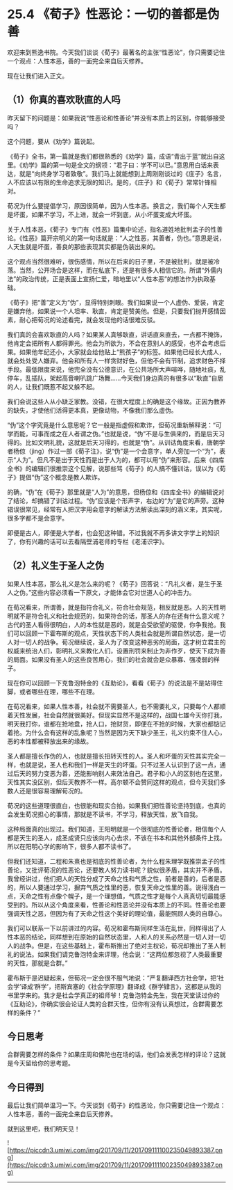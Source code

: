 # 25.4 《荀子》性恶论：一切的善都是伪善

欢迎来到熊逸书院。今天我们谈谈《荀子》最著名的主张“性恶论”，你只需要记住一个观点：人性本恶，善的一面完全来自后天修养。

现在让我们进入正文。

## （1）你真的喜欢耿直的人吗

昨天留下的问题是：如果我说“性恶论和性善论”并没有本质上的区别，你能够接受吗？

这个问题，要从《劝学》篇说起。

《荀子》全书，第一篇就是我们都很熟悉的《劝学》篇，成语“青出于蓝”就出自这里。《劝学》篇的第一句是全文的纲领：“君子曰：学不可以已。”意思用白话来表达，就是“向终身学习者致敬”。我们马上就能想到上周刚刚谈过的《庄子》名言，人不应该以有限的生命追求无限的知识。是的，《庄子》和《荀子》常常针锋相对。

荀况为什么要提倡学习，原因很简单，因为人性本恶。换言之，我们每个人天生都是坏蛋，如果不学习，不上进，就会一坏到底，从小坏蛋变成大坏蛋。

关于人性本恶，《荀子》专门有《性恶》篇集中论述，指名道姓地批判孟子的性善论。《性恶》篇开宗明义的第一句话就是：“人之性恶，其善者，伪也。”意思是说，人天生就是坏蛋，善良的那些表现其实都是伪装出来的。

这个观点当然很难听，很伤感情，所以在后来的日子里，不是被批判，就是被冷落。当然，公开场合是这样，而在私底下，还是有很多人相信它的。所谓“外儒内法”的政治传统，正是表面上宣扬仁爱，暗地里以“人性本恶”的想法作为执政基础。

《荀子》把“善”定义为“伪”，显得特别刺眼。我们如果说一个人虚伪、爱装，肯定是嫌弃他，如果说一个人坦率、耿直，肯定是赞美他。但是，只要我们抛开感情因素，耐心把荀况的论述看完，就会发现他的话很难反驳。

我们真的会喜欢耿直的人吗？如果某人真够耿直，讲话直来直去，一点都不掩饰，他肯定会把所有人都得罪光。他会为所欲为，不会在意别人的感受，也不会考虑后果。如果他年纪还小，大家就会给他贴上“熊孩子”的标签。如果他已经长大成人，就会处处受人嫌弃。他会和所有人一样贪财好色，但他不会有节制，追求财色不择手段。最低限度来说，他完全没有公德意识，在公共场所大声喧哗，随地吐痰，乱停车，乱插队，架起高音喇叭跳广场舞……今天我们身边真的有很多以“耿直”自居的人，让我们既惹不起又躲不起。

我们会说这些人从小缺乏家教。没错，在很大程度上的确是这个缘故。正因为教养的缺失，才使他们活得更本真，更像动物，不像我们那么虚伪。

“伪”这个字究竟是什么意思呢？它一般是指虚假和欺诈，但荀况重新解释说：“可学而能，可事而成之在人者谓之伪。”也就是说，“伪”不是与生俱来的，而是后天习得的。比如文明礼貌，这就是后天习得的，也就是“伪”。从训诂角度来看，唐朝学者杨倞（jìng）作过一部《荀子注》，说“伪”是一个会意字，单人旁加一个“为”，表示“人为”。但凡不是出于天性而是出于人为的，都可以用“伪”来形容。后来《四库全书》的编辑们很推崇这个见解，说那些骂《荀子》的人搞不懂训诂，误以为《荀子》提倡“伪”这个概念是教人欺诈。

的确，“伪”在《荀子》那里就是“人为”的意思，但杨倞和《四库全书》的编辑说对了结论，却搞错了训诂过程。“伪”应该是个形声字，右边的“为”是它的声旁。这种错误很常见，经常有人把汉字用会意字的解读方法解读出深刻的涵义来，其实呢，很多字都不是会意字。

即便是古人，即便是大学者，也会犯这种错。不过我就不再多讲文字学上的知识了，你有兴趣的话可以去看隔壁浦老师的专栏《老浦识字》。

## （2）礼义生于圣人之伪

如果人性本恶，那么礼义是怎么来的呢？《荀子》回答说：“凡礼义者，是生于圣人之伪。”这些内容必须看一下原文，才能体会它对世道人心的冲击力。

在荀况看来，所谓善，就是指符合礼义，符合社会规范，相反就是恶。人的天性明明就不是符合礼义和社会规范的，如果符合的话，那圣人的存在还有什么意义呢？古代的圣人看得很明白，人的本性就是恶的，就是会受欲望的驱使，你争我抢。我们可以回顾一下霍布斯的观点，天性状态下的人类社会就是所谓自然状态，是一切人对一切人的战争。荀况继续说，圣人为了改变这种恶劣的局面，这才树立君主的权威来统治人们，彰明礼义来教化人们，设置刑罚来制止为非作歹，使天下成为善的局面。如果没有圣人的这些良苦用心，我们的社会就会是众暴寡、强凌弱的样子。

现在你可以回顾一下克鲁泡特金的《互助论》，看看《荀子》的说法是不是站得住脚，或者哪些在理，哪些不在理。

在荀况看来，如果人性本善，社会就不需要圣人，也不需要礼义，只要每个人都顺着天性发展，社会自然就很美好。但现实显然不是这样的，战国七雄今天你打我，明天我打你，谁都在抢地盘，抢人口，抢财货，即便在不抢的时候，大家也都惦记着抢。为什么会有这样的乱象呢？当然是因为天下缺少圣王，礼义约束不住人心，恶的本性都被释放出来的缘故。

圣人都是擅长作伪的人，也就是擅长扭转天性的人。圣人和坏蛋的天性其实完全一样，也就是说，圣人也和我们一样是天生的坏蛋。只不过圣人认识到了这一点，通过后天的努力变恶为善，还能影响别人来效法自己。君子和小人的区别也在这里，天性其实没区别，但后天教养不一样。高尔顿不会赞同这样的观点，但今天我们多数人还是很容易理解荀况的。

荀况的这些道理很直白，也很能和现实合拍。如果我们把性善论坚持到底，也真的会发生荀况担心的事情，那就是不读书，不学习，释放天性，放飞自我。

这种局面真的出现过。我们知道，王阳明就是一个很彻底的性善论者，相信每个人都是天生的圣人，成圣成贤只应该向内心去求，不该在书本和其他外部条件上找。所以在阳明心学的影响下，很多人都不读书了。

但我们还知道，二程和朱熹也是彻底的性善论者，为什么程朱理学既推崇孟子的性善论，又批评荀况的性恶论，还要教人努力读书呢？貌似很矛盾，其实并不矛盾。我曾经讲过，他们把人的天性分成了天命之性和气质之性，前者是善的，后者是恶的，所以人要通过学习，摒弃气质之性里的恶，恢复天命之性里的善。说得浅白一点，天命之性有点像个幌子，是一个理想值，气质之性才是每个人真真切切最能感受到的。所以从这个角度来看，性善论和性恶论并没有本质上的不同。性善论也要强调天性之恶，但因为有了天命之性这个美好的理论值，最能照顾人类的自尊心。

我们可以联系一下以前讲过的内容。荀况和霍布斯同样生活在乱世，同样得出了人性本恶的结论，同样想到在原始的自然状态里，人和人的关系必然是一切人对一切人的战争。但是，在这些基础上，霍布斯推出了绝对主权论，荀况却推出了圣人制礼的说法。如果我们请克鲁泡特金来评理，他会说：“这两位都忽视了人类最重要的天性，那就是合群。”

霍布斯于是迟疑起来，但荀况一定会很不服气地说：“严复翻译西方社会学，把‘社会学’译成‘群学’，把斯宾塞的《社会学原理》翻译成《群学肄言》，这都是从我的书里学来的。我才是社会学真正的祖师爷！克鲁泡特金先生，我在天堂读过你的《互助论》，你确实很会论证人类的合群天性，但你有没有认真想过，合群需要怎样的条件？”

## 今日思考

合群需要怎样的条件？如果庄周和佛陀也在场的话，他们会发表怎样的评论？这就是今天留给你的思考题。

## 今日得到

最后让我们简单温习一下。今天谈到《荀子》的性恶论，你只需要记住一个观点：人性本恶，善的一面完全来自后天修养。

就到这里吧，我们明天见！

![https://piccdn3.umiwi.com/img/201709/11/201709111100235049893387.png](https://piccdn3.umiwi.com/img/201709/11/201709111100235049893387.png)

---
